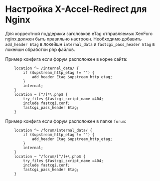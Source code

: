 Настройка X-Accel-Redirect для Nginx 
====================================

Для корректной поддержки заголовков eTag отправляемых XenForo nginx должен быть правильно настроен.
Необходимо добавить `add_header Etag` в локейшн `internal_data` и `fastcgi_pass_header Etag` в локейшн обработки php файлов.

Пример конфига если форум расположен в корне сайта: 

~~~
    location ^~ /internal_data/ {
		if ($upstream_http_etag != "") {
	        add_header Etag $upstream_http_etag;
		}
		internal;
    }
    location ~ [^/]*\.php$ {
		try_files $fastcgi_script_name =404;
		include fastcgi.conf;
		fastcgi_pass_header Etag;
    }
~~~

Пример конфига если форум расположен в папке `forum`: 

~~~
    location ^~ /forum/internal_data/ {
		if ($upstream_http_etag != "") {
	        add_header Etag $upstream_http_etag;
		}
		internal;
    }
    location ~ ^/forum/[^/]+\.php$ {
		try_files $fastcgi_script_name =404;
		include fastcgi.conf;
		fastcgi_pass_header Etag;
    }
~~~
